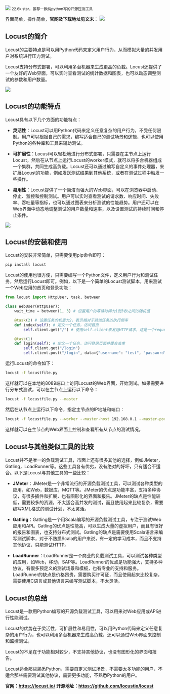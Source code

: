 <img src="/assets/image/240114-压测-1.png" style="max-width: 70%; height: auto;">
<small>22.6k star，推荐一款纯python写的开源压测工具</small>


界面简单，操作简单，**官网及下载地址见文末**：
![](/assets/image/240114-压测-1.png)

## Locust的简介
Locust的主要特点是可以用Python代码来定义用户行为，从而模拟大量的并发用户对系统进行压力测试。

Locust支持分布式部署，可以利用多台机器来生成更高的负载。Locust还提供了一个友好的Web界面，可以实时查看测试的统计数据和图表，也可以动态调整测试的参数和用户数量。


![](/assets/image/240114-压测-2.png)


## Locust的功能特点
Locust具有以下几个方面的功能特点：

- **灵活性**：Locust可以用Python代码来定义任意复杂的用户行为，不受任何限制。用户可以根据自己的需求，编写适合自己的测试场景和逻辑，也可以使用Python的各种库和工具来辅助测试。

- **可扩展性**：Locust可以轻松地进行分布式部署，只需要在主节点上运行Locust，然后在从节点上运行Locust的worker模式，就可以将多台机器组成一个集群，共同生成高负载。Locust还可以通过编写自定义的事件处理器，来扩展Locust的功能，例如发送测试结果到其他系统，或者在测试过程中触发一些操作。

- **易用性**：Locust提供了一个简洁而强大的Web界面，可以在浏览器中启动、停止、监控和控制测试。用户可以实时查看测试的请求数、响应时间、失败率、吞吐量等指标，也可以通过图表来分析测试的性能趋势。用户还可以在Web界面中动态地调整测试的用户数量和速率，以及设置测试的持续时间和停止条件。

![](/assets/image/240114-压测-3.png)


## Locust的安装和使用
Locust的安装非常简单，只需要使用pip命令即可：

```bash
pip install locust
```

Locust的使用也很方便，只需要编写一个Python文件，定义用户行为和测试任务，然后运行Locust即可。例如，以下是一个简单的Locust测试脚本，用来测试一个Web应用的首页和登录功能：

```python
from locust import HttpUser, task, between

class WebUser(HttpUser):
    wait_time = between(1, 3) # 设置用户的等待时间为1到3秒之间的随机值

    @task(2) # 设置任务的权重为2，表示相对于其他任务的执行频率
    def index(self): # 定义一个任务，访问首页
        self.client.get("/") # 使用self.client来发送HTTP请求，这是一个requests库的Session对象

    @task(1)
    def login(self): # 定义一个任务，访问登录页面并提交表单
        self.client.get("/login")
        self.client.post("/login", data={"username": "test", "password": "test"})
```

运行Locust的命令如下：

```bash
locust -f locustfile.py
```

这样就可以在本地的8089端口上访问Locust的Web界面，开始测试。如果需要进行分布式测试，可以在主节点上运行以下命令：

```bash
locust -f locustfile.py --master
```

然后在从节点上运行以下命令，指定主节点的IP地址和端口：

```bash
locust -f locustfile.py --worker --master-host 192.168.0.1 --master-port 5557
```

这样就可以在主节点的Web界面上控制和查看所有从节点的测试情况。

## Locust与其他类似工具的比较
Locust并不是唯一的负载测试工具，市面上还有很多其他的选择，例如JMeter，Gatling，LoadRunner等。这些工具各有优劣，没有绝对的好坏，只有适合不适合。以下是Locust与其他工具的一些比较：

- **JMeter**：JMeter是一个非常流行的开源负载测试工具，可以测试各种类型的应用，如Web，数据库，MQTT等。JMeter的优点是功能丰富，支持多种协议，有很多插件和扩展，也有图形化的界面和报告。JMeter的缺点是性能较低，需要较多的资源，不太适合高并发的测试，而且使用起来比较复杂，需要编写XML格式的测试计划，不太灵活。

- **Gatling**：Gatling是一个用Scala编写的开源负载测试工具，专注于测试Web应用和API。Gatling的优点是性能高，可以生成大量的虚拟用户，而且有很好的报告和图表，也支持分布式测试。Gatling的缺点是需要使用Scala语言来编写测试脚本，对于不熟悉Scala的用户来说，有一定的学习成本，而且不支持其他协议，只能测试HTTP。

- **LoadRunner**：LoadRunner是一个商业的负载测试工具，可以测试各种类型的应用，如Web，移动，SAP等。LoadRunner的优点是功能强大，支持多种协议，有很多预定义的测试场景和模板，也有专业的支持和服务。LoadRunner的缺点是价格昂贵，需要购买许可证，而且使用起来比较复杂，需要使用C语言或其他语言来编写测试脚本，不太灵活。

## Locust的总结
Locust是一款用Python编写的开源负载测试工具，可以用来对Web应用或API进行性能测试。

Locust的优势在于灵活性，可扩展性和易用性，可以用Python代码来定义任意复杂的用户行为，也可以利用多台机器来生成高负载，还可以通过Web界面来控制和监控测试。

Locust的不足在于功能相对较少，不支持其他协议，也没有图形化的界面和报告。

Locust适合那些熟悉Python，需要自定义测试场景，不需要太多功能的用户，不适合那些需要测试其他协议，需要更多功能，不熟悉Python的用户。

**官网：https://locust.io/
开源地址：https://github.com/locustio/locust**